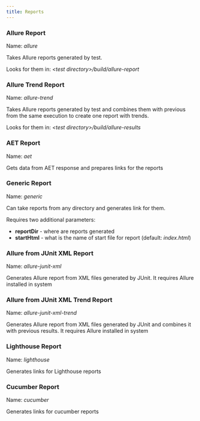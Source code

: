 ```yaml
---
title: Reports
---
```


### Allure Report

Name: _allure_

Takes Allure reports generated by test.

Looks for them in: _\<test directory\>/build/allure-report_ 

### Allure Trend Report

Name: _allure-trend_

Takes Allure reports generated by test and combines them with previous from the same execution to create one report with trends.

Looks for them in: _\<test directory\>/build/allure-results_ 

### AET Report

Name: _aet_

Gets data from AET response and prepares links for the reports

### Generic Report

Name: _generic_

Can take reports from any directory and generates link for them. 

Requires two additional parameters:
- **reportDir** - where are reports generated
- **startHtml** - what is the name of start file for report (default: _index.html_)

### Allure from JUnit XML Report

Name: _allure-junit-xml_

Generates Allure report from XML files generated by JUnit. It requires Allure installed in system

### Allure from JUnit XML Trend Report

Name: _allure-junit-xml-trend_

Generates Allure report from XML files generated by JUnit and combines it with previous results. It requires Allure installed in system

### Lighthouse Report

Name: _lighthouse_

Generates links for Lighthouse reports

### Cucumber Report

Name: _cucumber_

Generates links for cucumber reports